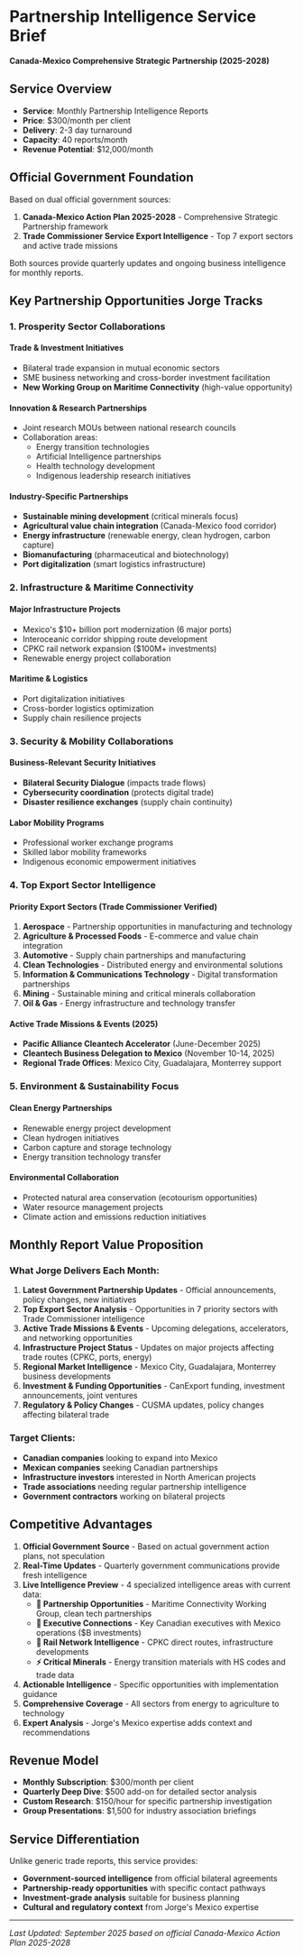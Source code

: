 # Partnership Intelligence Service Brief
**Canada-Mexico Comprehensive Strategic Partnership (2025-2028)**

## Service Overview
- **Service**: Monthly Partnership Intelligence Reports
- **Price**: $300/month per client
- **Delivery**: 2-3 day turnaround
- **Capacity**: 40 reports/month
- **Revenue Potential**: $12,000/month

## Official Government Foundation
Based on dual official government sources:
1. **Canada-Mexico Action Plan 2025-2028** - Comprehensive Strategic Partnership framework
2. **Trade Commissioner Service Export Intelligence** - Top 7 export sectors and active trade missions

Both sources provide quarterly updates and ongoing business intelligence for monthly reports.

## Key Partnership Opportunities Jorge Tracks

### 1. Prosperity Sector Collaborations

#### Trade & Investment Initiatives
- Bilateral trade expansion in mutual economic sectors
- SME business networking and cross-border investment facilitation
- **New Working Group on Maritime Connectivity** (high-value opportunity)

#### Innovation & Research Partnerships
- Joint research MOUs between national research councils
- Collaboration areas:
  - Energy transition technologies
  - Artificial Intelligence partnerships
  - Health technology development
  - Indigenous leadership research initiatives

#### Industry-Specific Partnerships
- **Sustainable mining development** (critical minerals focus)
- **Agricultural value chain integration** (Canada-Mexico food corridor)
- **Energy infrastructure** (renewable energy, clean hydrogen, carbon capture)
- **Biomanufacturing** (pharmaceutical and biotechnology)
- **Port digitalization** (smart logistics infrastructure)

### 2. Infrastructure & Maritime Connectivity

#### Major Infrastructure Projects
- Mexico's $10+ billion port modernization (6 major ports)
- Interoceanic corridor shipping route development
- CPKC rail network expansion ($100M+ investments)
- Renewable energy project collaboration

#### Maritime & Logistics
- Port digitalization initiatives
- Cross-border logistics optimization
- Supply chain resilience projects

### 3. Security & Mobility Collaborations

#### Business-Relevant Security Initiatives
- **Bilateral Security Dialogue** (impacts trade flows)
- **Cybersecurity coordination** (protects digital trade)
- **Disaster resilience exchanges** (supply chain continuity)

#### Labor Mobility Programs
- Professional worker exchange programs
- Skilled labor mobility frameworks
- Indigenous economic empowerment initiatives

### 4. Top Export Sector Intelligence

#### Priority Export Sectors (Trade Commissioner Verified)
1. **Aerospace** - Partnership opportunities in manufacturing and technology
2. **Agriculture & Processed Foods** - E-commerce and value chain integration
3. **Automotive** - Supply chain partnerships and manufacturing
4. **Clean Technologies** - Distributed energy and environmental solutions
5. **Information & Communications Technology** - Digital transformation partnerships
6. **Mining** - Sustainable mining and critical minerals collaboration
7. **Oil & Gas** - Energy infrastructure and technology transfer

#### Active Trade Missions & Events (2025)
- **Pacific Alliance Cleantech Accelerator** (June-December 2025)
- **Cleantech Business Delegation to Mexico** (November 10-14, 2025)
- **Regional Trade Offices**: Mexico City, Guadalajara, Monterrey support

### 5. Environment & Sustainability Focus

#### Clean Energy Partnerships
- Renewable energy project development
- Clean hydrogen initiatives
- Carbon capture and storage technology
- Energy transition technology transfer

#### Environmental Collaboration
- Protected natural area conservation (ecotourism opportunities)
- Water resource management projects
- Climate action and emissions reduction initiatives

## Monthly Report Value Proposition

### What Jorge Delivers Each Month:
1. **Latest Government Partnership Updates** - Official announcements, policy changes, new initiatives
2. **Top Export Sector Analysis** - Opportunities in 7 priority sectors with Trade Commissioner intelligence
3. **Active Trade Missions & Events** - Upcoming delegations, accelerators, and networking opportunities
4. **Infrastructure Project Status** - Updates on major projects affecting trade routes (CPKC, ports, energy)
5. **Regional Market Intelligence** - Mexico City, Guadalajara, Monterrey business developments
6. **Investment & Funding Opportunities** - CanExport funding, investment announcements, joint ventures
7. **Regulatory & Policy Changes** - CUSMA updates, policy changes affecting bilateral trade

### Target Clients:
- **Canadian companies** looking to expand into Mexico
- **Mexican companies** seeking Canadian partnerships
- **Infrastructure investors** interested in North American projects
- **Trade associations** needing regular partnership intelligence
- **Government contractors** working on bilateral projects

## Competitive Advantages

1. **Official Government Source** - Based on actual government action plans, not speculation
2. **Real-Time Updates** - Quarterly government communications provide fresh intelligence
3. **Live Intelligence Preview** - 4 specialized intelligence areas with current data:
   - **🎯 Partnership Opportunities** - Maritime Connectivity Working Group, clean tech partnerships
   - **👥 Executive Connections** - Key Canadian executives with Mexico operations ($B investments)
   - **🚂 Rail Network Intelligence** - CPKC direct routes, infrastructure developments
   - **⚡ Critical Minerals** - Energy transition materials with HS codes and trade data
4. **Actionable Intelligence** - Specific opportunities with implementation guidance
5. **Comprehensive Coverage** - All sectors from energy to agriculture to technology
6. **Expert Analysis** - Jorge's Mexico expertise adds context and recommendations

## Revenue Model
- **Monthly Subscription**: $300/month per client
- **Quarterly Deep Dive**: $500 add-on for detailed sector analysis
- **Custom Research**: $150/hour for specific partnership investigation
- **Group Presentations**: $1,500 for industry association briefings

## Service Differentiation
Unlike generic trade reports, this service provides:
- **Government-sourced intelligence** from official bilateral agreements
- **Partnership-ready opportunities** with specific contact pathways
- **Investment-grade analysis** suitable for business planning
- **Cultural and regulatory context** from Jorge's Mexico expertise

---

*Last Updated: September 2025 based on official Canada-Mexico Action Plan 2025-2028*